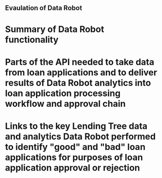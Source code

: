 ## Evaulation of Data Robot

# Summary of Data Robot functionality

# Parts of the API needed to take data from loan applications and to deliver results of Data Robot analytics into loan application processing workflow and approval chain

# Links to the key Lending Tree data and analytics Data Robot performed to identify "good" and "bad" loan applications for purposes of loan application approval or rejection
